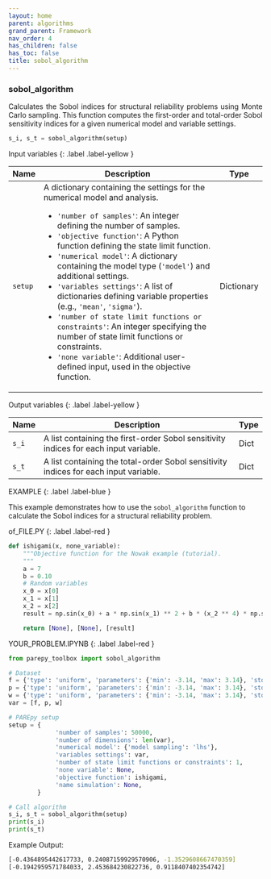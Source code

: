 ```yaml
---
layout: home
parent: algorithms
grand_parent: Framework
nav_order: 4
has_children: false
has_toc: false
title: sobol_algorithm
---
```


<!--Don't delete this script-->
<script src="https://polyfill.io/v3/polyfill.min.js?features=es6"></script>
<script id="MathJax-script" async src="https://cdn.jsdelivr.net/npm/mathjax@3/es5/tex-mml-chtml.js"></script>
<!--Don't delete this script-->

<h3>sobol_algorithm</h3>

<p align="justify">
    Calculates the Sobol indices for structural reliability problems using Monte Carlo sampling. This function computes the first-order and total-order Sobol sensitivity indices for a given numerical model and variable settings.
</p>

```python
s_i, s_t = sobol_algorithm(setup)
```

Input variables
{: .label .label-yellow }

<table style="width:100%">
    <thead>
      <tr>
        <th>Name</th>
        <th>Description</th>
        <th>Type</th>
      </tr>
    </thead>
    <tr>
        <td><code>setup</code></td>
        <td>
            A dictionary containing the settings for the numerical model and analysis.
            <ul>
                <li><code>'number of samples'</code>: An integer defining the number of samples.</li>
                <li><code>'objective function'</code>: A Python function defining the state limit function.</li>
                <li><code>'numerical model'</code>: A dictionary containing the model type (<code>'model'</code>) and additional settings.</li>
                <li><code>'variables settings'</code>: A list of dictionaries defining variable properties (e.g., <code>'mean'</code>, <code>'sigma'</code>).</li>
                <li><code>'number of state limit functions or constraints'</code>: An integer specifying the number of state limit functions or constraints.</li>
                <li><code>'none variable'</code>: Additional user-defined input, used in the objective function.</li>
            </ul>
        </td>
        <td>Dictionary</td>
    </tr>
</table>

Output variables
{: .label .label-yellow }

<table style="width:100%">
   <thead>
     <tr>
       <th>Name</th>
       <th>Description</th>
       <th>Type</th>
     </tr>
   </thead>
   <tr>
       <td><code>s_i</code></td>
       <td>
           A list containing the first-order Sobol sensitivity indices for each input variable.
       </td>
       <td>Dict</td>
   </tr>
   <tr>
       <td><code>s_t</code></td>
       <td>
           A list containing the total-order Sobol sensitivity indices for each input variable.
       </td>
       <td>Dict</td>
   </tr>
</table>

EXAMPLE
{: .label .label-blue }

This example demonstrates how to use the `sobol_algorithm` function to calculate the Sobol indices for a structural reliability problem.

of_FILE.PY
{: .label .label-red }

```python
def ishigami(x, none_variable):
    """Objective function for the Nowak example (tutorial).
    """
    a = 7
    b = 0.10
    # Random variables
    x_0 = x[0]
    x_1 = x[1]
    x_2 = x[2]
    result = np.sin(x_0) + a * np.sin(x_1) ** 2 + b * (x_2 ** 4) * np.sin(x_0)

    return [None], [None], [result]
```

YOUR_PROBLEM.IPYNB
{: .label .label-red }

```python
from parepy_toolbox import sobol_algorithm

# Dataset
f = {'type': 'uniform', 'parameters': {'min': -3.14, 'max': 3.14}, 'stochastic variable': False}
p = {'type': 'uniform', 'parameters': {'min': -3.14, 'max': 3.14}, 'stochastic variable': False}
w = {'type': 'uniform', 'parameters': {'min': -3.14, 'max': 3.14}, 'stochastic variable': False}
var = [f, p, w]

# PAREpy setup
setup = {
             'number of samples': 50000, 
             'number of dimensions': len(var), 
             'numerical model': {'model sampling': 'lhs'}, 
             'variables settings': var, 
             'number of state limit functions or constraints': 1, 
             'none variable': None,
             'objective function': ishigami,
             'name simulation': None,
        }

# Call algorithm
s_i, s_t = sobol_algorithm(setup)
print(s_i)
print(s_t)
```

Example Output:
```bash
[-0.4364895442617733, 0.24087159929570906, -1.3529608667470359]
[-0.1942959571784033, 2.453684230822736, 0.9118407402354742]
```
